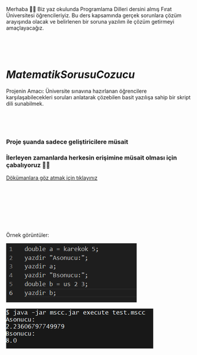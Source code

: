 Merhaba 👋🏻 Biz yaz okulunda Programlama Dilleri dersini almış Fırat Üniversitesi öğrencileriyiz. Bu ders kapsamında gerçek sorunlara çözüm arayışında olacak ve belirlenen bir soruna yazılım ile çözüm getirmeyi amaçlayacağız.

<p>&nbsp;</p>
<p>&nbsp;</p>


# ***MatematikSorusuCozucu***

Projenin Amacı: Üniversite sınavına hazırlanan öğrencilere karşılaşabilecekleri soruları anlatarak çözebilen basit yazılışa sahip bir skript dili sunabilmek.

<p>&nbsp;</p>
<p>&nbsp;</p>


### Proje şuanda sadece geliştiricilere müsait

### İlerleyen zamanlarda herkesin erişimine müsait olması için çabalıyoruz 🙏🏻

[Dökümanlara göz atmak için tıklayınız]()


<p>&nbsp;</p>
<p>&nbsp;</p>
<p>&nbsp;</p>
<p>&nbsp;</p>

Örnek görüntüler:

![Resim1](src/images/1.png)


![Resim1](src/images/2.png)